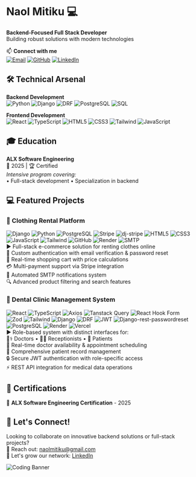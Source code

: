 # Naol Mitiku 💻  
**Backend-Focused Full Stack Developer**  
Building robust solutions with modern technologies  

📫 **Connect with me**  
[![Email](https://img.shields.io/badge/-naolmitiku@gmail.com-D14836?style=flat&logo=gmail&logoColor=white)](mailto:naolmitiku@gmail.com)
[![GitHub](https://img.shields.io/badge/-@Naola1-181717?style=flat&logo=github)](https://github.com/Naola1)
[![LinkedIn](https://img.shields.io/badge/-Naol_Mitiku-0077B5?style=flat&logo=linkedin)](https://www.linkedin.com/in/naol-mitiku-0a48a423b/)

## 🛠️ Technical Arsenal  
**Backend Development**  
![Python](https://img.shields.io/badge/-Python-3776AB?logo=python&logoColor=white) ![Django](https://img.shields.io/badge/-Django-092E20?logo=django) ![DRF](https://img.shields.io/badge/-Django_REST-FF1709?logo=django&logoColor=white) ![PostgreSQL](https://img.shields.io/badge/-PostgreSQL-4169E1?logo=postgresql) ![SQL](https://img.shields.io/badge/-SQL-4479A1?logo=postgresql&logoColor=white)

**Frontend Development**  
![React](https://img.shields.io/badge/-React-61DAFB?logo=react&logoColor=black) ![TypeScript](https://img.shields.io/badge/-TypeScript-3178C6?logo=typescript) ![HTML5](https://img.shields.io/badge/-HTML5-E34F26?logo=html5&logoColor=white) ![CSS3](https://img.shields.io/badge/-CSS3-1572B6?logo=css3) ![Tailwind](https://img.shields.io/badge/-Tailwind-06B6D4?logo=tailwind-css) ![JavaScript](https://img.shields.io/badge/-JavaScript-F7DF1E?logo=javascript&logoColor=black)

## 🎓 Education  
**ALX Software Engineering**  
📆 2025 | 🏆 Certified  
_Intensive program covering:_  
• Full-stack development 
• Specialization in backend

## 💻 Featured Projects  

### 🛒 Clothing Rental Platform  
![Django](https://img.shields.io/badge/-Django-092E20) ![Python](https://img.shields.io/badge/-Python-3776AB) ![PostgreSQL](https://img.shields.io/badge/-PostgreSQL-4169E1) ![Stripe](https://img.shields.io/badge/-Stripe-008CDD) ![dj-stripe](https://img.shields.io/badge/-dj--stripe-008CDD) ![HTML5](https://img.shields.io/badge/-HTML5-E34F26) ![CSS3](https://img.shields.io/badge/-CSS3-1572B6) ![JavaScript](https://img.shields.io/badge/-JavaScript-F7DF1E) ![Tailwind](https://img.shields.io/badge/-Tailwind-06B6D4) ![GitHub](https://img.shields.io/badge/-GitHub-181717) ![Render](https://img.shields.io/badge/-Render-46E3B7) ![SMTP](https://img.shields.io/badge/-SMTP-EA4335?logo=gmail)  
▶️ Full-stack e-commerce solution for renting clothes online  
🔐 Custom authentication with email verification & password reset  
🛒 Real-time shopping cart with price calculations  
💳 Multi-payment support via Stripe integration  
📧 Automated SMTP notifications system  
🔍 Advanced product filtering and search features

### 🏥 Dental Clinic Management System  
![React](https://img.shields.io/badge/-React-61DAFB) ![TypeScript](https://img.shields.io/badge/-TypeScript-3178C6) ![Axios](https://img.shields.io/badge/-Axios-5A29E4) ![Tanstack Query](https://img.shields.io/badge/-Tanstack_Query-FF4154?logo=reactquery) ![React Hook Form](https://img.shields.io/badge/-React_Hook_Form-EC5990) ![Zod](https://img.shields.io/badge/-Zod-3066BE) ![Tailwind](https://img.shields.io/badge/-Tailwind-06B6D4) ![Django](https://img.shields.io/badge/-Django-092E20) ![DRF](https://img.shields.io/badge/-DRF-FF1709) ![JWT](https://img.shields.io/badge/-JWT-000000) ![Django-rest-passwordreset](https://img.shields.io/badge/-Django_rest_passwordreset-FF1709) ![PostgreSQL](https://img.shields.io/badge/-PostgreSQL-4169E1) ![Render](https://img.shields.io/badge/-Render-46E3B7) ![Vercel](https://img.shields.io/badge/-Vercel-000000)  
▶️ Role-based system with distinct interfaces for:  
👨⚕️ Doctors • 🧑💼 Receptionists • 👤 Patients  
📅 Real-time doctor availability & appointment scheduling  
📝 Comprehensive patient record management  
🔒 Secure JWT authentication with role-specific access  
⚡ REST API integration for medical data operations

## 📜 Certifications  
🏅 **ALX Software Engineering Certification** - 2025  

## 🚀 Let's Connect!  
Looking to collaborate on innovative backend solutions or full-stack projects?  
📧 Reach out: [naolmitiku@gmail.com](mailto:naolmitiku@gmail.com)  
💼 Let's grow our network: [LinkedIn](https://www.linkedin.com/in/naol-mitiku-0a48a423b/)

![Coding Banner](https://readme-typing-svg.demolab.com/?font=Fira+Code&pause=1000&color=54A2FF&width=435&lines=Turning+ideas+into+functional+code;Backend+architect+with+a+full-stack+vision;Always+learning+%26+building)
